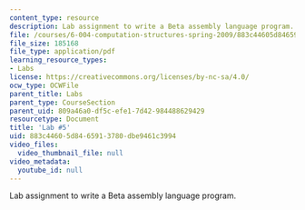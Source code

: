 ```yaml
---
content_type: resource
description: Lab assignment to write a Beta assembly language program.
file: /courses/6-004-computation-structures-spring-2009/883c44605d8465913780dbe9461c3994_MIT6_004s09_lab05.pdf
file_size: 185168
file_type: application/pdf
learning_resource_types:
- Labs
license: https://creativecommons.org/licenses/by-nc-sa/4.0/
ocw_type: OCWFile
parent_title: Labs
parent_type: CourseSection
parent_uid: 809a46a0-df5c-efe1-7d42-984488629429
resourcetype: Document
title: 'Lab #5'
uid: 883c4460-5d84-6591-3780-dbe9461c3994
video_files:
  video_thumbnail_file: null
video_metadata:
  youtube_id: null
---
```

Lab assignment to write a Beta assembly language program.